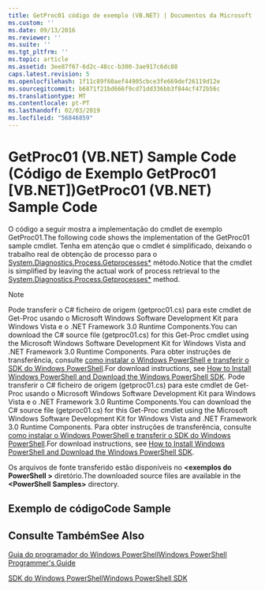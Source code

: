 ```yaml
---
title: GetProc01 código de exemplo (VB.NET) | Documentos da Microsoft
ms.custom: ''
ms.date: 09/13/2016
ms.reviewer: ''
ms.suite: ''
ms.tgt_pltfrm: ''
ms.topic: article
ms.assetid: 3ee87f67-6d2c-48cc-b300-3ae917c6dc88
caps.latest.revision: 5
ms.openlocfilehash: 1f11c89f60aef44905cbce3fe669def26119d12e
ms.sourcegitcommit: b6871f21bd666f9cd71dd336bb3f844cf472b56c
ms.translationtype: MT
ms.contentlocale: pt-PT
ms.lasthandoff: 02/03/2019
ms.locfileid: "56846859"
---
```

# <a name="getproc01-vbnet-sample-code"></a><span data-ttu-id="5b42c-102">GetProc01 (VB.NET) Sample Code (Código de Exemplo GetProc01 [VB.NET])</span><span class="sxs-lookup"><span data-stu-id="5b42c-102">GetProc01 (VB.NET) Sample Code</span></span>

<span data-ttu-id="5b42c-103">O código a seguir mostra a implementação do cmdlet de exemplo GetProc01.</span><span class="sxs-lookup"><span data-stu-id="5b42c-103">The following code shows the implementation of the GetProc01 sample cmdlet.</span></span> <span data-ttu-id="5b42c-104">Tenha em atenção que o cmdlet é simplificado, deixando o trabalho real de obtenção de processo para o [System.Diagnostics.Process.Getprocesses\*](/dotnet/api/System.Diagnostics.Process.GetProcesses) método.</span><span class="sxs-lookup"><span data-stu-id="5b42c-104">Notice that the cmdlet is simplified by leaving the actual work of process retrieval to the [System.Diagnostics.Process.Getprocesses\*](/dotnet/api/System.Diagnostics.Process.GetProcesses) method.</span></span>

> [!NOTE]
> <span data-ttu-id="5b42c-105">Pode transferir o C# ficheiro de origem (getproc01.cs) para este cmdlet de Get-Proc usando o Microsoft Windows Software Development Kit para Windows Vista e o .NET Framework 3.0 Runtime Components.</span><span class="sxs-lookup"><span data-stu-id="5b42c-105">You can download the C# source file (getproc01.cs) for this Get-Proc cmdlet using the Microsoft Windows Software Development Kit for Windows Vista and .NET Framework 3.0 Runtime Components.</span></span> <span data-ttu-id="5b42c-106">Para obter instruções de transferência, consulte [como instalar o Windows PowerShell e transferir o SDK do Windows PowerShell](/powershell/developer/installing-the-windows-powershell-sdk).</span><span class="sxs-lookup"><span data-stu-id="5b42c-106">For download instructions, see [How to Install Windows PowerShell and Download the Windows PowerShell SDK](/powershell/developer/installing-the-windows-powershell-sdk).</span></span>
> <span data-ttu-id="5b42c-107">Pode transferir o C# ficheiro de origem (getproc01.cs) para este cmdlet de Get-Proc usando o Microsoft Windows Software Development Kit para Windows Vista e o .NET Framework 3.0 Runtime Components.</span><span class="sxs-lookup"><span data-stu-id="5b42c-107">You can download the C# source file (getproc01.cs) for this Get-Proc cmdlet using the Microsoft Windows Software Development Kit for Windows Vista and .NET Framework 3.0 Runtime Components.</span></span> <span data-ttu-id="5b42c-108">Para obter instruções de transferência, consulte [como instalar o Windows PowerShell e transferir o SDK do Windows PowerShell](/powershell/developer/installing-the-windows-powershell-sdk).</span><span class="sxs-lookup"><span data-stu-id="5b42c-108">For download instructions, see [How to Install Windows PowerShell and Download the Windows PowerShell SDK](/powershell/developer/installing-the-windows-powershell-sdk).</span></span>
>
> <span data-ttu-id="5b42c-109">Os arquivos de fonte transferido estão disponíveis no  **\<exemplos do PowerShell >** diretório.</span><span class="sxs-lookup"><span data-stu-id="5b42c-109">The downloaded source files are available in the **\<PowerShell Samples>** directory.</span></span>

## <a name="code-sample"></a><span data-ttu-id="5b42c-110">Exemplo de código</span><span class="sxs-lookup"><span data-stu-id="5b42c-110">Code Sample</span></span>

<!-- TODO!!!: review snippet reference  [!CODE [msh_samplesgetproc01#getproc01vball](msh_samplesgetproc01#getproc01vball)]  -->

## <a name="see-also"></a><span data-ttu-id="5b42c-111">Consulte Também</span><span class="sxs-lookup"><span data-stu-id="5b42c-111">See Also</span></span>

[<span data-ttu-id="5b42c-112">Guia do programador do Windows PowerShell</span><span class="sxs-lookup"><span data-stu-id="5b42c-112">Windows PowerShell Programmer's Guide</span></span>](./windows-powershell-programmer-s-guide.md)

[<span data-ttu-id="5b42c-113">SDK do Windows PowerShell</span><span class="sxs-lookup"><span data-stu-id="5b42c-113">Windows PowerShell SDK</span></span>](../windows-powershell-reference.md)